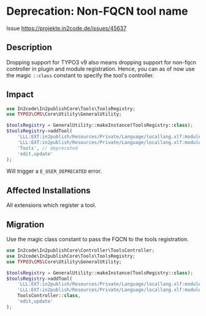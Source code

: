 # Deprecation: Non-FQCN tool name

Issue https://projekte.in2code.de/issues/45637

## Description

Dropping support for TYPO3 v9 also means dropping support for non-fqcn controller in plugin and module registration.
Hence, you can as of now use the magic `::class` constant to specify the tool's controller.

## Impact

```php
use In2code\In2publishCore\Tools\ToolsRegistry;
use TYPO3\CMS\Core\Utility\GeneralUtility;

$toolsRegistry = GeneralUtility::makeInstance(ToolsRegistry::class);
$toolsRegistry->addTool(
    'LLL:EXT:in2publish/Resources/Private/Language/locallang.xlf:moduleselector.edit_config',
    'LLL:EXT:in2publish/Resources/Private/Language/locallang.xlf:moduleselector.edit_config.description',
    'Tools', // deprecated
    'edit,update'
);
```

Will trigger a `E_USER_DEPRECATED` error.

## Affected Installations

All extensions which register a tool.

## Migration

Use the magic class constant to pass the FQCN to the tools registration.

```php
use In2code\In2publishCore\Controller\ToolsController;
use In2code\In2publishCore\Tools\ToolsRegistry;
use TYPO3\CMS\Core\Utility\GeneralUtility;

$toolsRegistry = GeneralUtility::makeInstance(ToolsRegistry::class);
$toolsRegistry->addTool(
    'LLL:EXT:in2publish/Resources/Private/Language/locallang.xlf:moduleselector.edit_config',
    'LLL:EXT:in2publish/Resources/Private/Language/locallang.xlf:moduleselector.edit_config.description',
    ToolsController::class,
    'edit,update'
);
```
